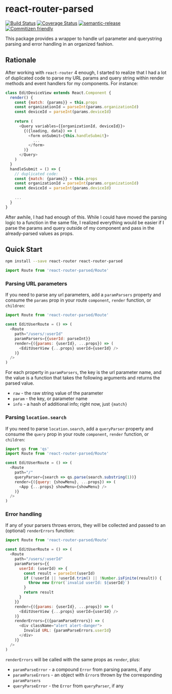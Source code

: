 # react-router-parsed

[![Build Status](https://travis-ci.org/jcoreio/react-router-parsed.svg?branch=master)](https://travis-ci.org/jcoreio/react-router-parsed)
[![Coverage Status](https://codecov.io/gh/jcoreio/react-router-parsed/branch/master/graph/badge.svg)](https://codecov.io/gh/jcoreio/react-router-parsed)
[![semantic-release](https://img.shields.io/badge/%20%20%F0%9F%93%A6%F0%9F%9A%80-semantic--release-e10079.svg)](https://github.com/semantic-release/semantic-release)
[![Commitizen friendly](https://img.shields.io/badge/commitizen-friendly-brightgreen.svg)](http://commitizen.github.io/cz-cli/)

This package provides a <Route> wrapper to handle url parameter and querystring
parsing and error handling in an organized fashion.

## Rationale

After working with `react-router` 4 enough, I started to realize that I had a lot of duplicated code to parse my
URL params and query string within render methods and event handlers for my components.  For instance:

```js
class EditDeviceView extends React.Component {
  render() {
    const {match: {params}} = this.props
    const organizationId = parseInt(params.organizationId)
    const deviceId = parseInt(params.deviceId)
    
    return (
      <Query variables={{organizationId, deviceId}}>
        {({loading, data}) => (
          <form onSubmit={this.handleSubmit}>
            ...
          </form>
        )}
      </Query>
    )
  }
  handleSubmit = () => {
    // duplicated code:
    const {match: {params}} = this.props
    const organizationId = parseInt(params.organizationId)
    const deviceId = parseInt(params.deviceId)
    
    ...
  }
}
```
After awhile, I had had enough of this.  While I could have moved the parsing logic to a function in the same file,
I realized everything would be easier if I parse the params and query outside of my component and pass in the
already-parsed values as props.

## Quick Start

```sh
npm install --save react-router react-router-parsed
```
```js
import Route from 'react-router-parsed/Route'
```

### Parsing URL parameters

If you need to parse any url parameters, add a `paramParsers` property and
consume the `params` prop in your route `component`, `render` function, or
`children`:
```js
import Route from 'react-router-parsed/Route'

const EditUserRoute = () => (
  <Route
    path="/users/:userId"
    paramParsers={{userId: parseInt}}
    render={({params: {userId}, ...props}) => (
      <EditUserView {...props} userId={userId} />
    )}
  />
)
```

For each property in `paramParsers`, the key is the url parameter name, and the
value is a function that takes the following arguments and returns the parsed
value.
* `raw` - the raw string value of the parameter
* `param` - the key, or parameter name
* `info` - a hash of additional info; right now, just `{match}`

### Parsing `location.search`

If you need to parse `location.search`, add a `queryParser` property and
consume the `query` prop in your route `component`, `render` function, or
`children`:
```js
import qs from 'qs'
import Route from 'react-router-parsed/Route'

const EditUserRoute = () => (
  <Route
    path="/"
    queryParser={search => qs.parse(search.substring(1))}
    render={({query: {showMenu}, ...props}) => (
      <App {...props} showMenu={showMenu} />
    )}
  />
)
```

### Error handling

If any of your parsers throws errors, they will be collected and passed to an
(optional) `renderErrors` function:

```js
import Route from 'react-router-parsed/Route'

const EditUserRoute = () => (
  <Route
    path="/users/:userId"
    paramParsers={{
      userId: (userId) => {
        const result = parseInt(userId)
        if (!userId || !userId.trim() || !Number.isFinite(result)) {
          throw new Error(`invalid userId: ${userId}`)
        }
        return result
      }
    }}
    render={({params: {userId}, ...props}) => (
      <EditUserView {...props} userId={userId} />
    )}
    renderErrors={({paramParseErrors}) => (
      <div className="alert alert-danger">
        Invalid URL: {paramParseErrors.userId}
      </div>
    )}
  />
)
```

`renderErrors` will be called with the same props as `render`, plus:
* `paramParseError` - a compound `Error` from parsing params, if any
* `paramParseErrors` - an object with `Error`s thrown by the corresponding
  `paramParsers`
* `queryParseError` - the `Error` from `queryParser`, if any
